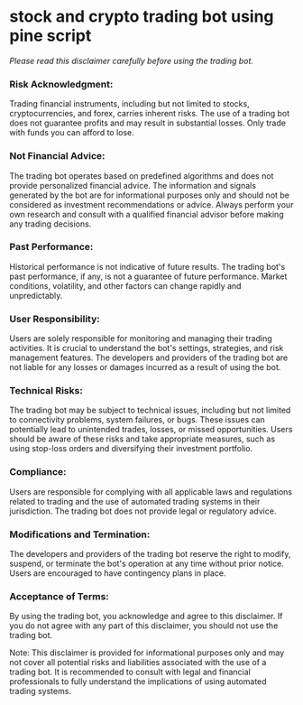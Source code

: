 <h1>stock and crypto trading bot using pine script</h1>

*Please read this disclaimer carefully before using the trading bot.*

<h3>Risk Acknowledgment:</h3> Trading financial instruments, including but not limited to stocks, cryptocurrencies, and forex, carries inherent risks. The use of a trading bot does not guarantee profits and may result in substantial losses. Only trade with funds you can afford to lose.

<h3>Not Financial Advice:</h3> The trading bot operates based on predefined algorithms and does not provide personalized financial advice. The information and signals generated by the bot are for informational purposes only and should not be considered as investment recommendations or advice. Always perform your own research and consult with a qualified financial advisor before making any trading decisions.

<h3>Past Performance:</h3> Historical performance is not indicative of future results. The trading bot's past performance, if any, is not a guarantee of future performance. Market conditions, volatility, and other factors can change rapidly and unpredictably.

<h3>User Responsibility:</h3> Users are solely responsible for monitoring and managing their trading activities. It is crucial to understand the bot's settings, strategies, and risk management features. The developers and providers of the trading bot are not liable for any losses or damages incurred as a result of using the bot.

<h3>Technical Risks:</h3> The trading bot may be subject to technical issues, including but not limited to connectivity problems, system failures, or bugs. These issues can potentially lead to unintended trades, losses, or missed opportunities. Users should be aware of these risks and take appropriate measures, such as using stop-loss orders and diversifying their investment portfolio.

<h3>Compliance:</h3> Users are responsible for complying with all applicable laws and regulations related to trading and the use of automated trading systems in their jurisdiction. The trading bot does not provide legal or regulatory advice.

<h3>Modifications and Termination:</h3> The developers and providers of the trading bot reserve the right to modify, suspend, or terminate the bot's operation at any time without prior notice. Users are encouraged to have contingency plans in place.

<h3>Acceptance of Terms:</h3> By using the trading bot, you acknowledge and agree to this disclaimer. If you do not agree with any part of this disclaimer, you should not use the trading bot.

Note: This disclaimer is provided for informational purposes only and may not cover all potential risks and liabilities associated with the use of a trading bot. It is recommended to consult with legal and financial professionals to fully understand the implications of using automated trading systems.
